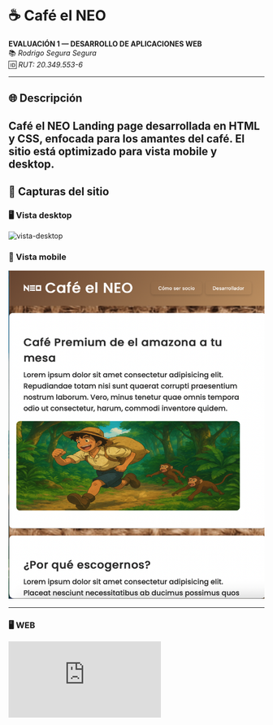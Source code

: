 # ☕ Café el NEO

**EVALUACIÓN 1 — DESARROLLO DE APLICACIONES WEB**  
📚 _Rodrigo Segura Segura_  
🆔 _RUT: 20.349.553-6_

---

## 🌐 Descripción

**Café el NEO** Landing page desarrollada en HTML y CSS, enfocada para los amantes del café. El sitio está optimizado para vista **mobile** y **desktop**.
---


## 📸 Capturas del sitio

### 🖥️ Vista desktop

![vista-desktop](./src/img/desktop.png)

### 📱 Vista mobile

![vista-mobile](./src/img/mobile.png)


---

### 🖥️ WEB

![Visita la web](https://chewpasta.github.io/EV1-DESARROLLO/index.html)
